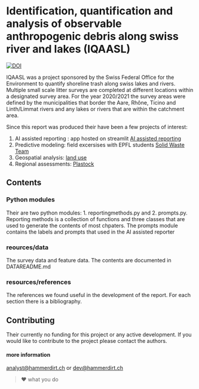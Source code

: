 # Identification, quantification and analysis of observable anthropogenic debris along swiss river and lakes (IQAASL)

[![DOI](https://zenodo.org/badge/382063409.svg)](https://zenodo.org/badge/latestdoi/382063409)

IQAASL was a project sponsored by the Swiss Federal Office for the Environment to quantify shoreline trash along swiss lakes and rivers. Multiple small scale litter surveys are completed at different locations within a designated survey area. For the year 2020/2021 the survey areas were defined by the municipalities that border the Aare, Rhône, Ticino and Linth/Limmat rivers and any lakes or rivers that are within the catchment area.

Since this report was produced their have been a few projects of interest:

1. AI assisted reporting : app hosted on streamlit [AI assisted reporting](https://reporterdemo-hammerdirt.streamlit.app/)
2. Predictive modeling: field excersises with EPFL students [Solid Waste Team](https://hammerdirt-analyst.github.io/solid-waste-team/titlepage.html)
3. Geospatial analysis: [land use](https://www.sciencedirect.com/science/article/pii/S0269749124016257)
4. Regional assessments: [Plastock](https://associationsauvegardeleman.github.io/plastock/)
## Contents

### Python modules

Their are two python modules: 1. reportingmethods.py and 2. prompts.py. Reporting methods is a collection of 
functions and three classes that are used to generate the contents of most chpaters. The prompts module contains
the labels and prompts that used in the AI assisted reporter

### reources/data

The survey data and feature data. The contents are documented in DATAREADME.md

### resources/references

The references we found useful in the development of the report. For each section there is a bibliography.

## Contributing

Their currently no funding for this project or any active development. If you would like to contribute to the project please contact the authors.

#### more information

analyst@hammerdirt.ch or dev@hammerdirt.ch
> :heart: what you do 
